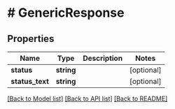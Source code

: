 # # GenericResponse

## Properties

Name | Type | Description | Notes
------------ | ------------- | ------------- | -------------
**status** | **string** |  | [optional]
**status_text** | **string** |  | [optional]

[[Back to Model list]](../../README.md#models) [[Back to API list]](../../README.md#endpoints) [[Back to README]](../../README.md)
